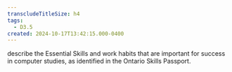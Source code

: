 ```yaml
---
transcludeTitleSize: h4
tags:
  - D3.5
created: 2024-10-17T13:42:15.000-0400
---
```

describe the Essential Skills and work habits that are important for success in computer studies, as identified in the Ontario Skills Passport.